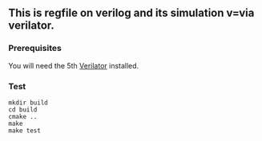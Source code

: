 ## This is regfile on verilog and its simulation v=via verilator.
### Prerequisites
You will need the 5th [Verilator](https://verilator.org/guide/latest/install.html) installed.
### Test
```shell
mkdir build
cd build
cmake ..
make 
make test
```
